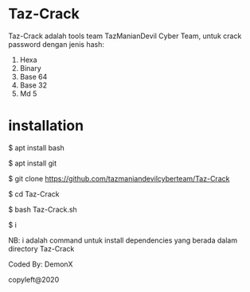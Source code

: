 # Taz-Crack

Taz-Crack adalah tools team TazManianDevil Cyber Team, untuk crack password dengan jenis hash:

1. Hexa
2. Binary
3. Base 64
4. Base 32
5. Md 5

# installation

$ apt install bash


$ apt install git


$ git clone https://github.com/tazmaniandevilcyberteam/Taz-Crack


$ cd Taz-Crack


$ bash Taz-Crack.sh


$ i

NB: i adalah command untuk install dependencies yang berada dalam directory Taz-Crack

Coded By: DemonX

copyleft@2020
